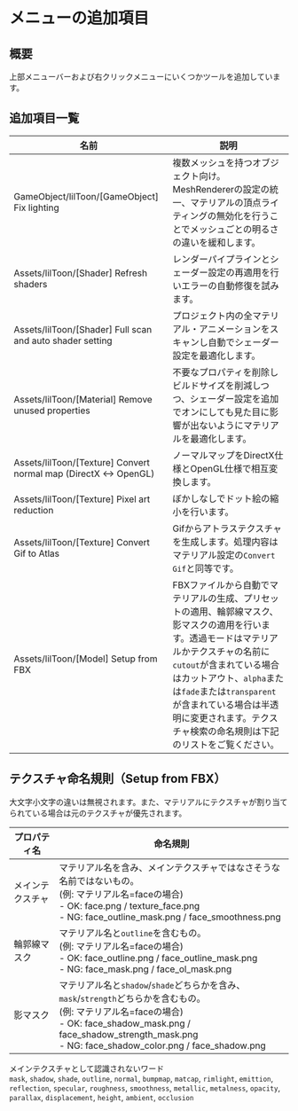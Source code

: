 # メニューの追加項目

## 概要
上部メニューバーおよび右クリックメニューにいくつかツールを追加しています。

## 追加項目一覧

|名前|説明|
|-|-|
|GameObject/lilToon/[GameObject] Fix lighting|複数メッシュを持つオブジェクト向け。MeshRendererの設定の統一、マテリアルの頂点ライティングの無効化を行うことでメッシュごとの明るさの違いを緩和します。|
|Assets/lilToon/[Shader] Refresh shaders|レンダーパイプラインとシェーダー設定の再適用を行いエラーの自動修復を試みます。|
|Assets/lilToon/[Shader] Full scan and auto shader setting|プロジェクト内の全マテリアル・アニメーションをスキャンし自動でシェーダー設定を最適化します。|
|Assets/lilToon/[Material] Remove unused properties|不要なプロパティを削除しビルドサイズを削減しつつ、シェーダー設定を追加でオンにしても見た目に影響が出ないようにマテリアルを最適化します。|
|Assets/lilToon/[Texture] Convert normal map (DirectX <-> OpenGL)|ノーマルマップをDirectX仕様とOpenGL仕様で相互変換します。|
|Assets/lilToon/[Texture] Pixel art reduction|ぼかしなしでドット絵の縮小を行います。|
|Assets/lilToon/[Texture] Convert Gif to Atlas|Gifからアトラステクスチャを生成します。処理内容はマテリアル設定の`Convert Gif`と同等です。|
|Assets/lilToon/[Model] Setup from FBX|FBXファイルから自動でマテリアルの生成、プリセットの適用、輪郭線マスク、影マスクの適用を行います。透過モードはマテリアルかテクスチャの名前に`cutout`が含まれている場合はカットアウト、`alpha`または`fade`または`transparent`が含まれている場合は半透明に変更されます。テクスチャ検索の命名規則は下記のリストをご覧ください。|

## テクスチャ命名規則（Setup from FBX）

大文字小文字の違いは無視されます。また、マテリアルにテクスチャが割り当てられている場合は元のテクスチャが優先されます。

|プロパティ名|命名規則|
|-|-|
|メインテクスチャ|マテリアル名を含み、メインテクスチャではなさそうな名前ではないもの。<br/>(例: マテリアル名=faceの場合)<br/>- OK: face.png / texture_face.png<br/>- NG: face_outline_mask.png / face_smoothness.png|
|輪郭線マスク|マテリアル名と`outline`を含むもの。<br/>(例: マテリアル名=faceの場合)<br/>- OK: face_outline.png / face_outline_mask.png<br/>- NG: face_mask.png / face_ol_mask.png|
|影マスク|マテリアル名と`shadow`/`shade`どちらかを含み、`mask`/`strength`どちらかを含むもの。<br/>(例: マテリアル名=faceの場合)<br/>- OK: face_shadow_mask.png / face_shadow_strength_mask.png<br/>- NG: face_shadow_color.png / face_shadow.png|

メインテクスチャとして認識されないワード  
`mask`, `shadow`, `shade`, `outline`, `normal`, `bumpmap`, `matcap`, `rimlight`, `emittion`, `reflection`, `specular`, `roughness`, `smoothness`, `metallic`, `metalness`, `opacity`, `parallax`, `displacement`, `height`, `ambient`, `occlusion`